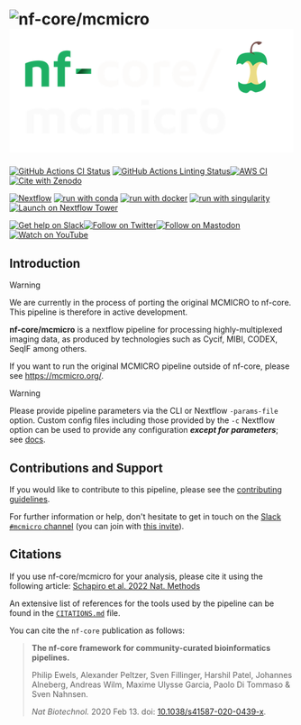# ![nf-core/mcmicro](docs/images/nf-core-mcmicro_logo_light.png#gh-light-mode-only) ![nf-core/mcmicro](docs/images/nf-core-mcmicro_logo_dark.png#gh-dark-mode-only)

[![GitHub Actions CI Status](https://github.com/nf-core/mcmicro/workflows/nf-core%20CI/badge.svg)](https://github.com/nf-core/mcmicro/actions?query=workflow%3A%22nf-core+CI%22)
[![GitHub Actions Linting Status](https://github.com/nf-core/mcmicro/workflows/nf-core%20linting/badge.svg)](https://github.com/nf-core/mcmicro/actions?query=workflow%3A%22nf-core+linting%22)[![AWS CI](https://img.shields.io/badge/CI%20tests-full%20size-FF9900?labelColor=000000&logo=Amazon%20AWS)](https://nf-co.re/mcmicro/results)[![Cite with Zenodo](http://img.shields.io/badge/DOI-10.5281/zenodo.XXXXXXX-1073c8?labelColor=000000)](https://doi.org/10.5281/zenodo.XXXXXXX)

[![Nextflow](https://img.shields.io/badge/nextflow%20DSL2-%E2%89%A523.04.0-23aa62.svg)](https://www.nextflow.io/)
[![run with conda](http://img.shields.io/badge/run%20with-conda-3EB049?labelColor=000000&logo=anaconda)](https://docs.conda.io/en/latest/)
[![run with docker](https://img.shields.io/badge/run%20with-docker-0db7ed?labelColor=000000&logo=docker)](https://www.docker.com/)
[![run with singularity](https://img.shields.io/badge/run%20with-singularity-1d355c.svg?labelColor=000000)](https://sylabs.io/docs/)
[![Launch on Nextflow Tower](https://img.shields.io/badge/Launch%20%F0%9F%9A%80-Nextflow%20Tower-%234256e7)](https://tower.nf/launch?pipeline=https://github.com/nf-core/mcmicro)

[![Get help on Slack](http://img.shields.io/badge/slack-nf--core%20%23mcmicro-4A154B?labelColor=000000&logo=slack)](https://nfcore.slack.com/channels/mcmicro)[![Follow on Twitter](http://img.shields.io/badge/twitter-%40nf__core-1DA1F2?labelColor=000000&logo=twitter)](https://twitter.com/nf_core)[![Follow on Mastodon](https://img.shields.io/badge/mastodon-nf__core-6364ff?labelColor=FFFFFF&logo=mastodon)](https://mstdn.science/@nf_core)[![Watch on YouTube](http://img.shields.io/badge/youtube-nf--core-FF0000?labelColor=000000&logo=youtube)](https://www.youtube.com/c/nf-core)

## Introduction

> [!WARNING]
> We are currently in the process of porting the original MCMICRO to nf-core. This pipeline is therefore in active development.

**nf-core/mcmicro** is a nextflow pipeline for processing highly-multiplexed imaging data, as produced by technologies such as Cycif, MIBI, CODEX, SeqIF among others.

If you want to run the original MCMICRO pipeline outside of nf-core, please see <https://mcmicro.org/>.

<!-- TODO nf-core:
   Complete this sentence with a 2-3 sentence summary of what types of data the pipeline ingests, a brief overview of the
   major pipeline sections and the types of output it produces. You're giving an overview to someone new
   to nf-core here, in 15-20 seconds. For an example, see https://github.com/nf-core/rnaseq/blob/master/README.md#introduction
-->

<!-- TODO nf-core: Include a figure that guides the user through the major workflow steps. Many nf-core
     workflows use the "tube map" design for that. See https://nf-co.re/docs/contributing/design_guidelines#examples for examples.   -->
<!-- TODO nf-core: Fill in short bullet-pointed list of the default steps in the pipeline -->

<!-- ## Usage

> [!NOTE]
> If you are new to Nextflow and nf-core, please refer to [this page](https://nf-co.re/docs/usage/installation) on how to set-up Nextflow. Make sure to [test your setup](https://nf-co.re/docs/usage/introduction#how-to-run-a-pipeline) with `-profile test` before running the workflow on actual data.

<!-- TODO nf-core: Describe the minimum required steps to execute the pipeline, e.g. how to prepare samplesheets.
     Explain what rows and columns represent. For instance (please edit as appropriate):

First, prepare a samplesheet with your input data that looks as follows:

`samplesheet.csv`:

```csv
sample,fastq_1,fastq_2
CONTROL_REP1,AEG588A1_S1_L002_R1_001.fastq.gz,AEG588A1_S1_L002_R2_001.fastq.gz
```

Each row represents a fastq file (single-end) or a pair of fastq files (paired end).

-->

<!-- Now, you can run the pipeline using: -->

<!-- TODO nf-core: update the following command to include all required parameters for a minimal example -->

<!-- ```bash
nextflow run nf-core/mcmicro \
   -profile <docker/singularity/.../institute> \
   --input samplesheet.csv \
   --outdir <OUTDIR>
``` -->

> [!WARNING]
> Please provide pipeline parameters via the CLI or Nextflow `-params-file` option. Custom config files including those provided by the `-c` Nextflow option can be used to provide any configuration _**except for parameters**_;
> see [docs](https://nf-co.re/usage/configuration#custom-configuration-files).

<!-- For more details and further functionality, please refer to the [usage documentation](https://nf-co.re/mcmicro/usage) and the [parameter documentation](https://nf-co.re/mcmicro/parameters). -->

<!-- ## Pipeline output

To see the results of an example test run with a full size dataset refer to the [results](https://nf-co.re/mcmicro/results) tab on the nf-core website pipeline page.
For more details about the output files and reports, please refer to the
[output documentation](https://nf-co.re/mcmicro/output). -->

<!-- ## Credits

nf-core/mcmicro was originally written by TBD.

We thank the following people for their extensive assistance in the development of this pipeline: -->

<!-- TODO nf-core: If applicable, make list of people who have also contributed -->

## Contributions and Support

If you would like to contribute to this pipeline, please see the [contributing guidelines](.github/CONTRIBUTING.md).

For further information or help, don't hesitate to get in touch on the [Slack `#mcmicro` channel](https://nfcore.slack.com/channels/mcmicro) (you can join with [this invite](https://nf-co.re/join/slack)).

## Citations

<!-- TODO nf-core: Add citation for pipeline after first release. Uncomment lines below and update Zenodo doi and badge at the top of this file. -->
<!-- If you use nf-core/mcmicro for your analysis, please cite it using the following doi: [10.5281/zenodo.XXXXXX](https://doi.org/10.5281/zenodo.XXXXXX) -->

<!-- TODO nf-core: Add bibliography of tools and data used in your pipeline -->

If you use nf-core/mcmicro for your analysis, please cite it using the following article: [Schapiro et al. 2022 Nat. Methods](https://www.nature.com/articles/s41592-021-01308-y)

An extensive list of references for the tools used by the pipeline can be found in the [`CITATIONS.md`](CITATIONS.md) file.

You can cite the `nf-core` publication as follows:

> **The nf-core framework for community-curated bioinformatics pipelines.**
>
> Philip Ewels, Alexander Peltzer, Sven Fillinger, Harshil Patel, Johannes Alneberg, Andreas Wilm, Maxime Ulysse Garcia, Paolo Di Tommaso & Sven Nahnsen.
>
> _Nat Biotechnol._ 2020 Feb 13. doi: [10.1038/s41587-020-0439-x](https://dx.doi.org/10.1038/s41587-020-0439-x).
